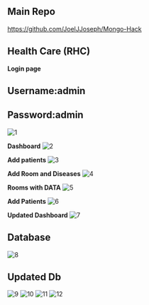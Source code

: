 ## Main Repo
https://github.com/JoelJJoseph/Mongo-Hack
## Health Care (RHC)
**Login page**
## Username:admin
## Password:admin
![1](https://user-images.githubusercontent.com/72274851/149298848-8f6d6ceb-0258-467d-b1a5-e99e6040cd38.jpg)

**Dashboard**
![2](https://user-images.githubusercontent.com/72274851/149298999-66971c14-7f07-4e11-8b02-11d86d1e8add.jpg)

**Add patients**
![3](https://user-images.githubusercontent.com/72274851/149299111-717cf68e-d36c-4025-ad67-ff1269bdb0cb.jpg)

**Add Room and Diseases**
![4](https://user-images.githubusercontent.com/72274851/149299430-5c8221a1-e3b7-4c97-9098-68a0459d5145.jpg)

**Rooms with DATA**
![5](https://user-images.githubusercontent.com/72274851/149300116-20ae1257-bd34-481f-bd9b-8a3ab3bbcf03.jpg)

**Add Patients**
![6](https://user-images.githubusercontent.com/72274851/149300537-34b6c977-72f2-4db8-a63e-0ed97f3af8bd.jpg)

**Updated Dashboard**
![7](https://user-images.githubusercontent.com/72274851/149300861-10b0407d-58b0-432b-9503-ab43169382be.jpg)

## Database
![8](https://user-images.githubusercontent.com/72274851/149301019-4a497732-f55a-43fe-a1b6-5c59de006e18.jpg)
## Updated Db
![9](https://user-images.githubusercontent.com/72274851/149301324-f7bcb61f-b312-4172-a335-75412b8efb8e.jpg)
![10](https://user-images.githubusercontent.com/72274851/149301331-c439d806-a014-4eb5-a763-0687b70935a4.jpg)
![11](https://user-images.githubusercontent.com/72274851/149301334-c22400b9-ea63-499d-8171-76f042e117dc.jpg)
![12](https://user-images.githubusercontent.com/72274851/149301336-c39acf9c-d7c5-4528-8659-2e523c358543.jpg)
